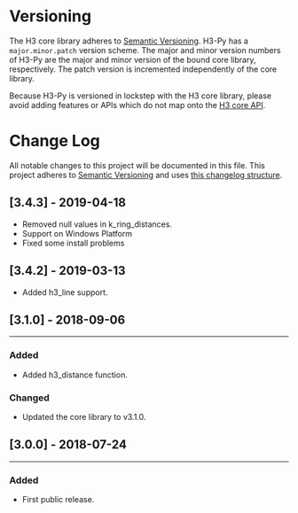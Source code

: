 # Versioning

The H3 core library adheres to [Semantic Versioning](http://semver.org/).
H3-Py has a `major.minor.patch` version scheme. The major and minor version
numbers of H3-Py are the major and minor version of the bound core library,
respectively. The patch version is incremented independently of the core
library.

Because H3-Py is versioned in lockstep with the H3 core library, please
avoid adding features or APIs which do not map onto the
[H3 core API](https://uber.github.io/h3/#/documentation/api-reference/).

# Change Log

All notable changes to this project will be documented in this file.
This project adheres to [Semantic Versioning](http://semver.org/) and uses [this changelog structure](http://keepachangelog.com/).

## [3.4.3] - 2019-04-18
- Removed null values in k_ring_distances.
- Support on Windows Platform
- Fixed some install problems

## [3.4.2] - 2019-03-13
- Added h3_line support.

## [3.1.0] - 2018-09-06
--------------------

### Added
- Added h3_distance function.

### Changed
- Updated the core library to v3.1.0.

## [3.0.0] - 2018-07-24
--------------------

### Added
- First public release.

